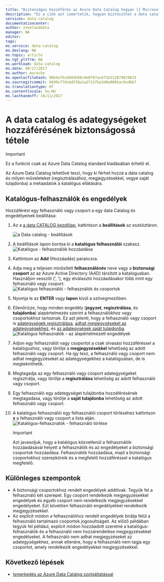 ```yaml
---
title: "Biztonságos hozzáférés az Azure Data Catalog hogyan |} Microsoft Docs"
description: "Ez a cikk azt ismertetik, hogyan biztosíthat a data catalog és az adategységeket."
services: data-catalog
documentationcenter: 
author: steelanddata
manager: NA
editor: 
tags: 
ms.service: data-catalog
ms.devlang: NA
ms.topic: article
ms.tgt_pltfrm: NA
ms.workload: data-catalog
ms.date: 08/17/2017
ms.author: maroche
ms.openlocfilehash: 9664a7bc8493b08c8e0797ac6f1b212079829833
ms.sourcegitcommit: 6699c77dcbd5f8a1a2f21fba3d0a0005ac9ed6b7
ms.translationtype: HT
ms.contentlocale: hu-HU
ms.lasthandoff: 10/11/2017
---
```

# <a name="how-to-secure-access-to-data-catalog-and-data-assets"></a>A data catalog és adategységeket hozzáférésének biztonságossá tétele
> [!IMPORTANT]
> Ez a funkció csak az Azure Data Catalog standard kiadásában érhető el.

Az Azure Data Catalog lehetővé teszi, hogy ki férhet hozzá a data catalog és milyen műveleteket (regisztrálásához, megjegyzésekkel, vegye saját tulajdonba) a metaadatok a katalógus ellátására. 

## <a name="catalog-users-and-permissions"></a>Katalógus-felhasználók és engedélyek
Hozzáférést egy felhasználó vagy csoport a egy data Catalog és engedélyeinek beállítása:

1. Az a [a data CATALOG kezdőlap](http://www.azuredatacatalog.com), kattintson a **beállítások** az eszköztáron.

    ![a Data catalog - beállítások](media/data-catalog-how-to-secure-catalog/data-catalog-settings.png)
2. A beállítások lapon bontsa ki a **katalógus felhasználói** szakasz.
    ![Katalógus - felhasználók hozzáadása](media/data-catalog-how-to-secure-catalog/data-catalog-add-button.png)
3. Kattintson az **Add** (Hozzáadás) parancsra.
4. Adja meg a teljesen minősített **felhasználónév** neve vagy a **biztonsági csoport** az az Azure Active Directory (AAD) társított a katalógusban. Használjon vesszőt (', '), egy elválasztó hozzáadásakor több mint egy felhasználó vagy csoport.
    ![Katalógus felhasználói - felhasználók és csoportok](media/data-catalog-how-to-secure-catalog/data-catalog-users-groups.png)
5. Nyomja le az **ENTER** vagy **lapon** kívül a szövegmezőben. 
6.  Ellenőrizze, hogy minden engedély (**jegyzet**, **regisztrálása**, és **tulajdonba**) alapértelmezés szerint a felhasználókhoz vagy csoportokhoz tartoznak. Ez azt jelenti, hogy a felhasználó vagy csoport is [adategységek regisztrálása]( data-catalog-how-to-register.md), [adhat megjegyzéseket az adategységekhez]( data-catalog-how-to-annotate.md), és [az adategységek saját tulajdonba]( data-catalog-how-to-manage.md). 
    ![Katalógus felhasználók – az alapértelmezett engedélyek](media/data-catalog-how-to-secure-catalog/data-catalog-default-permissions.png)
7.  Adjon egy felhasználót vagy csoportot a csak olvasási hozzáféréssel a katalógushoz, vagy törölje a **megjegyzésekkel** lehetőség az adott felhasználó vagy csoport. Ha így tesz, a felhasználó vagy csoport nem adhat megjegyzéseket az adategységekhez a katalógusban, de is megtekinthetik. 
8.  Megtagadja az egy felhasználó vagy csoport adategységeket regisztrálja, vagy törölje a **regisztrálása** lehetőség az adott felhasználó vagy csoport.
9.  Egy felhasználó egy adategységet tulajdonba hozzáférésének megtagadása, vagy törölje a **saját tulajdonba** lehetőség az adott felhasználó vagy csoport. 
10. A katalógus felhasználói egy felhasználói csoport törléséhez kattintson **x** a felhasználó vagy csoport a lista alján. 
    ![Katalógus-felhasználók - felhasználó törlése](media/data-catalog-how-to-secure-catalog/data-catalog-delete-user.png)

    > [!IMPORTANT]
    > Azt javasoljuk, hogy a katalógus közvetlenül a felhasználók hozzáadásával helyett a felhasználók és az engedélyeket a biztonsági csoportok hozzáadása. Felhasználók hozzáadása, majd a biztonsági csoportokhoz szerepköreik és a megfelelő hozzáféréssel a katalógus megfelelő.

## <a name="special-considerations"></a>Különleges szempontok

- A biztonsági csoportokhoz rendelt engedélyek additívak. Tegyük fel a felhasználó két szerepel. Egy csoport rendelkezik megjegyzésekkel engedélyek és egyéb csoport nem rendelkezik megjegyzésekkel engedélyeket. Ezt követően felhasználó engedélyekkel rendelkezik megjegyzésekkel. 
- Az explicit módon a felhasználóhoz rendelt engedélyek bírálja felül a felhasználó tartalmazó csoportok jogosultságait. Az előző példában tegyük fel például, explicit módon hozzáadott szeretné a katalógus-felhasználók és a felhasználó nem hozzárendelése megjegyzésekkel engedélyeket. A felhasználó nem adhat megjegyzéseket az adategységekhez, annak ellenére, hogy a felhasználó nem tagja egy csoportot, amely rendelkezik engedélyekkel megjegyzésekkel.

## <a name="next-steps"></a>Következő lépések
- [Ismerkedés az Azure Data Catalog szolgáltatással](data-catalog-get-started.md)

